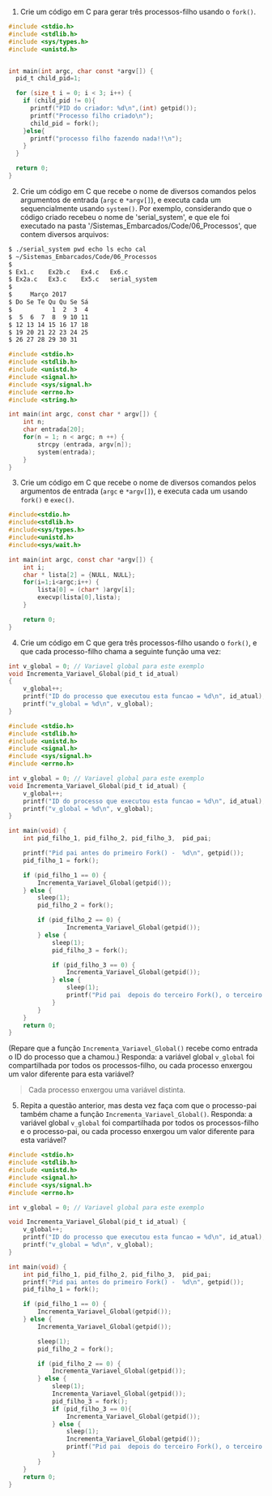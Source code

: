 1. Crie um código em C para gerar três processos-filho usando o `fork()`.

```C
#include <stdio.h>
#include <stdlib.h>
#include <sys/types.h>
#include <unistd.h>


int main(int argc, char const *argv[]) {
  pid_t child_pid=1;

  for (size_t i = 0; i < 3; i++) {
    if (child_pid != 0){
      printf("PID do criador: %d\n",(int) getpid());
      printf("Processo filho criado\n");
      child_pid = fork();
    }else{
      printf("processo filho fazendo nada!!\n");
    }
  }

  return 0;
}
```

2. Crie um código em C que recebe o nome de diversos comandos pelos argumentos de entrada (`argc` e `*argv[]`), e executa cada um sequencialmente usando `system()`. Por exemplo, considerando que o código criado recebeu o nome de 'serial_system', e que ele foi executado na pasta '/Sistemas_Embarcados/Code/06_Processos', que contem diversos arquivos:

```bash
$ ./serial_system pwd echo ls echo cal
$ ~/Sistemas_Embarcados/Code/06_Processos
$
$ Ex1.c    Ex2b.c   Ex4.c   Ex6.c
$ Ex2a.c   Ex3.c    Ex5.c   serial_system
$
$     Março 2017
$ Do Se Te Qu Qu Se Sá
$           1  2  3  4
$  5  6  7  8  9 10 11
$ 12 13 14 15 16 17 18
$ 19 20 21 22 23 24 25
$ 26 27 28 29 30 31
```

```c
#include <stdio.h>
#include <stdlib.h>
#include <unistd.h>
#include <signal.h>
#include <sys/signal.h>
#include <errno.h>
#include <string.h>

int main(int argc, const char * argv[]) {
    int n;
    char entrada[20];
	for(n = 1; n < argc; n ++) {
		strcpy (entrada, argv[n]);
		system(entrada);
	}
}
```

3. Crie um código em C que recebe o nome de diversos comandos pelos argumentos de entrada (`argc` e `*argv[]`), e executa cada um usando `fork()` e `exec()`.

```c
#include<stdio.h>
#include<stdlib.h>
#include<sys/types.h>
#include<unistd.h>
#include<sys/wait.h>

int main(int argc, const char *argv[]) {
	int i;
	char * lista[2] = {NULL, NULL};
	for(i=1;i<argc;i++) {
        lista[0] = (char* )argv[i];
        execvp(lista[0],lista);
    }

	return 0;
}
```

4. Crie um código em C que gera três processos-filho usando o `fork()`, e que cada processo-filho chama a seguinte função uma vez:

```C
int v_global = 0; // Variavel global para este exemplo
void Incrementa_Variavel_Global(pid_t id_atual)
{
	v_global++;
	printf("ID do processo que executou esta funcao = %d\n", id_atual);
	printf("v_global = %d\n", v_global);
}
```

```c
#include <stdio.h>
#include <stdlib.h>
#include <unistd.h>
#include <signal.h>
#include <sys/signal.h>
#include <errno.h>

int v_global = 0; // Variavel global para este exemplo
void Incrementa_Variavel_Global(pid_t id_atual) {
	v_global++;
	printf("ID do processo que executou esta funcao = %d\n", id_atual);
	printf("v_global = %d\n", v_global);
}

int main(void) {
    int pid_filho_1, pid_filho_2, pid_filho_3,  pid_pai;

    printf("Pid pai antes do primeiro Fork() -  %d\n", getpid());
    pid_filho_1 = fork();

    if (pid_filho_1 == 0) {
		Incrementa_Variavel_Global(getpid());
	} else {
		sleep(1);
		pid_filho_2 = fork();

		if (pid_filho_2 == 0) {
				Incrementa_Variavel_Global(getpid());
		} else {
            sleep(1);
            pid_filho_3 = fork();

		    if (pid_filho_3 == 0) {
			    Incrementa_Variavel_Global(getpid());
		    } else {
			    sleep(1);
			    printf("Pid pai  depois do terceiro Fork(), o terceiro filho já foi criado-  %d\n", getpid());
		    }
	    }
	}
    return 0;
}
```

(Repare que a função `Incrementa_Variavel_Global()` recebe como entrada o ID do processo que a chamou.) Responda: a variável global `v_global` foi compartilhada por todos os processos-filho, ou cada processo enxergou um valor diferente para esta variável?
> Cada processo enxergou uma variável distinta.

5. Repita a questão anterior, mas desta vez faça com que o processo-pai também chame a função `Incrementa_Variavel_Global()`. Responda: a variável global `v_global` foi compartilhada por todos os processos-filho e o processo-pai, ou cada processo enxergou um valor diferente para esta variável?

```c
#include <stdio.h>
#include <stdlib.h>
#include <unistd.h>
#include <signal.h>
#include <sys/signal.h>
#include <errno.h>

int v_global = 0; // Variavel global para este exemplo

void Incrementa_Variavel_Global(pid_t id_atual) {
	v_global++;
	printf("ID do processo que executou esta funcao = %d\n", id_atual);
	printf("v_global = %d\n", v_global);
}

int main(void) {
    int pid_filho_1, pid_filho_2, pid_filho_3,  pid_pai;
    printf("Pid pai antes do primeiro Fork() -  %d\n", getpid());
    pid_filho_1 = fork();

    if (pid_filho_1 == 0) {
		Incrementa_Variavel_Global(getpid());
	} else {
		Incrementa_Variavel_Global(getpid());

		sleep(1);
		pid_filho_2 = fork();

		if (pid_filho_2 == 0) {
			Incrementa_Variavel_Global(getpid());
		} else {
			sleep(1);
			Incrementa_Variavel_Global(getpid());
			pid_filho_3 = fork();
			if (pid_filho_3 == 0){
				Incrementa_Variavel_Global(getpid());
			} else {
				sleep(1);
				Incrementa_Variavel_Global(getpid());
				printf("Pid pai  depois do terceiro Fork(), o terceiro filho já foi criado-  %d\n", getpid());
			}
		}
	}
    return 0;
}
```
